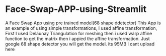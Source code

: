 # Face-Swap-APP-using-Streamlit
A Face Swap App using pre trained model(68 shape ddetector) 
This App is an example of using simple transformations, I used affine transformation, First I used Delaunay Triangulation for meshing then i used warp affine function to get the matrix then i appied the affine transformation. 
Just google 68 shape detector you will get the model. its 95MB i cant upload here 

